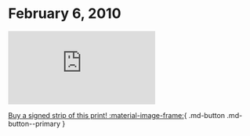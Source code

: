 # February 6, 2010

![](https://www.achewood.com/comic.php?date=02062010)

[Buy a signed strip of this print! :material-image-frame:](https://achewood-holiday-pop-up.myshopify.com/products/strip#02062010){ .md-button .md-button--primary }

